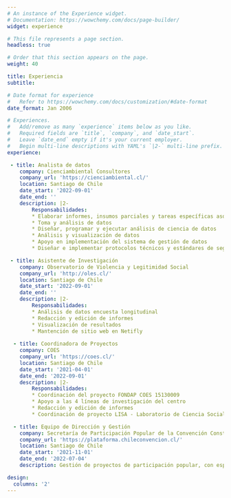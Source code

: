 ```yaml
---
# An instance of the Experience widget.
# Documentation: https://wowchemy.com/docs/page-builder/
widget: experience

# This file represents a page section.
headless: true

# Order that this section appears on the page.
weight: 40

title: Experiencia
subtitle:

# Date format for experience
#   Refer to https://wowchemy.com/docs/customization/#date-format
date_format: Jan 2006

# Experiences.
#   Add/remove as many `experience` items below as you like.
#   Required fields are `title`, `company`, and `date_start`.
#   Leave `date_end` empty if it's your current employer.
#   Begin multi-line descriptions with YAML's `|2-` multi-line prefix.
experience:

 - title: Analista de datos
    company: Cienciambiental Consultores
    company_url: 'https://cienciambiental.cl/'
    location: Santiago de Chile
    date_start: '2022-09-01'
    date_end: ''
    description: |2-
        Responsabilidades:
        * Elaborar informes, insumos parciales y tareas específicas asociadas a proyectos en ejecución como bases de datos, información espacial, revisiones bibliográficas
        * Toma y análisis de datos
        * Diseñar, programar y ejecutar análisis de ciencia de datos
        * Análisis y visualización de datos
        * Apoyo en implementación del sistema de gestión de datos
        * Diseñar e implementar protocolos técnicos y estándares de seguridad internos o solicitados por las empresas mandantes

 - title: Asistente de Investigación
    company: Observatorio de Violencia y Legitimidad Social
    company_url: 'http://oles.cl/'
    location: Santiago de Chile
    date_start: '2022-09-01'
    date_end: ''
    description: |2-
        Responsabilidades:
        * Análisis de datos encuesta longitudinal
        * Redacción y edición de informes
        * Visualización de resultados
        * Mantención de sitio web en Netifly
        
  - title: Coordinadora de Proyectos
    company: COES
    company_url: 'https://coes.cl/'
    location: Santiago de Chile
    date_start: '2021-04-01'
    date_end: '2022-09-01'
    description: |2-
        Responsabilidades:
        * Coordinación del proyecto FONDAP COES 15130009
        * Apoyo a las 4 líneas de investigación del centro
        * Redacción y edición de informes
        * Coordinación de proyecto LISA - Laboratorio de Ciencia Social Abierta.

  - title: Equipo de Dirección y Gestión
    company: Secretaría de Participación Popular de la Convención Constitucional de Chile
    company_url: 'https://plataforma.chileconvencion.cl/'
    location: Santiago de Chile
    date_start: '2021-11-01'
    date_end: '2022-07-04'
    description: Gestión de proyectos de participación popular, con especial énfasis en Educación Popular Constituyente.

design:
  columns: '2'
---
```

